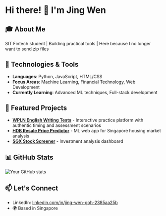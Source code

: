 # Hi there! 👋 I'm Jing Wen

## 🎓 About Me
SIT Fintech student | Building practical tools | Here because I no longer want to send zip files

## 🔧 Technologies & Tools
- **Languages**: Python, JavaScript, HTML/CSS
- **Focus Areas**: Machine Learning, Financial Technology, Web Development
- **Currently Learning**: Advanced ML techniques, Full-stack development

## 🚀 Featured Projects
- **[WPLN English Writing Tests](https://github.com/Hgowj/wpln-test-writing)** - Interactive practice platform with authentic timing and assessment scenarios
- **[HDB Resale Price Predictor](https://github.com/Hgowj/hdb-resale-price-predictor)** - ML web app for Singapore housing market analysis
- **[SGX Stock Screener](https://github.com/Hgowj/sgx-stock-screener)** - Investment analysis dashboard

## 📊 GitHub Stats
![Your GitHub stats](https://github-readme-stats.vercel.app/api?username=Hgowj&show_icons=true&theme=radical)

## 📫 Let's Connect
- LinkedIn: [linkedin.com/in/jing-wen-goh-2385aa25b](www.linkedin.com/in/jing-wen-goh-2385aa25b)
- 🌍 Based in Singapore

